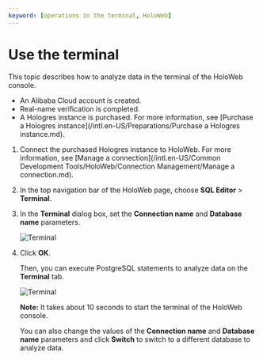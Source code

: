 ```yaml
---
keyword: [operations in the terminal, HoloWeb]
---
```


# Use the terminal

This topic describes how to analyze data in the terminal of the HoloWeb console.

-   An Alibaba Cloud account is created.
-   Real-name verification is completed.
-   A Hologres instance is purchased. For more information, see [Purchase a Hologres instance](/intl.en-US/Preparations/Purchase a Hologres instance.md).

1.  Connect the purchased Hologres instance to HoloWeb. For more information, see [Manage a connection](/intl.en-US/Common Development Tools/HoloWeb/Connection Management/Manage a connection.md).

2.  In the top navigation bar of the HoloWeb page, choose **SQL Editor** \> **Terminal**.

3.  In the **Terminal** dialog box, set the **Connection name** and **Database name** parameters.

    ![Terminal](https://static-aliyun-doc.oss-accelerate.aliyuncs.com/assets/img/en-US/1630382061/p141248.png)

4.  Click **OK**.

    Then, you can execute PostgreSQL statements to analyze data on the **Terminal** tab.

    ![Terminal](https://static-aliyun-doc.oss-accelerate.aliyuncs.com/assets/img/en-US/6987762061/p141295.png)

    **Note:** It takes about 10 seconds to start the terminal of the HoloWeb console.

    You can also change the values of the **Connection name** and **Database name** parameters and click **Switch** to switch to a different database to analyze data.


